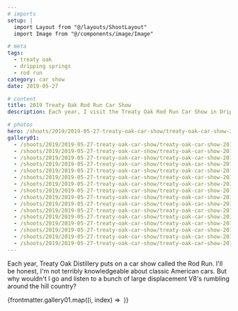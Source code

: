 ```yaml
---
# imports
setup: |
  import Layout from "@/layouts/ShootLayout"
  import Image from "@/components/image/Image"

# meta
tags:
  - treaty oak
  - dripping springs
  - rod run
category: car show
date: 2019-05-27

# content
title: 2019 Treaty Oak Rod Run Car Show
description: Each year, I visit the Treaty Oak Rod Run Car Show in Dripping Springs, TX

# photos
hero: /shoots/2019/2019-05-27-treaty-oak-car-show/treaty-oak-car-show-2019_005.jpg
gallery01:
  - /shoots/2019/2019-05-27-treaty-oak-car-show/treaty-oak-car-show-2019_001.jpg
  - /shoots/2019/2019-05-27-treaty-oak-car-show/treaty-oak-car-show-2019_002.jpg
  - /shoots/2019/2019-05-27-treaty-oak-car-show/treaty-oak-car-show-2019_003.jpg
  - /shoots/2019/2019-05-27-treaty-oak-car-show/treaty-oak-car-show-2019_004.jpg
  - /shoots/2019/2019-05-27-treaty-oak-car-show/treaty-oak-car-show-2019_005.jpg
  - /shoots/2019/2019-05-27-treaty-oak-car-show/treaty-oak-car-show-2019_006.jpg
  - /shoots/2019/2019-05-27-treaty-oak-car-show/treaty-oak-car-show-2019_007.jpg
  - /shoots/2019/2019-05-27-treaty-oak-car-show/treaty-oak-car-show-2019_008.jpg
  - /shoots/2019/2019-05-27-treaty-oak-car-show/treaty-oak-car-show-2019_009.jpg
  - /shoots/2019/2019-05-27-treaty-oak-car-show/treaty-oak-car-show-2019_010.jpg
  - /shoots/2019/2019-05-27-treaty-oak-car-show/treaty-oak-car-show-2019_011.jpg
  - /shoots/2019/2019-05-27-treaty-oak-car-show/treaty-oak-car-show-2019_012.jpg
  - /shoots/2019/2019-05-27-treaty-oak-car-show/treaty-oak-car-show-2019_013.jpg
  - /shoots/2019/2019-05-27-treaty-oak-car-show/treaty-oak-car-show-2019_014.jpg
  - /shoots/2019/2019-05-27-treaty-oak-car-show/treaty-oak-car-show-2019_015.jpg
  - /shoots/2019/2019-05-27-treaty-oak-car-show/treaty-oak-car-show-2019_016.jpg
---
```


Each year, Treaty Oak Distillery puts on a car show called the Rod Run. I'll be honest, I'm not terribly knowledgeable about classic American cars. But why wouldn't I go and listen to a bunch of large displacement V8's rumbling around the hill country?

<div>
    {frontmatter.gallery01.map((i, index) =>
        <Image
            file={i}
            sizes="(min-width: 1024px) 800px, 100vw"
        />
    )}
</div>
